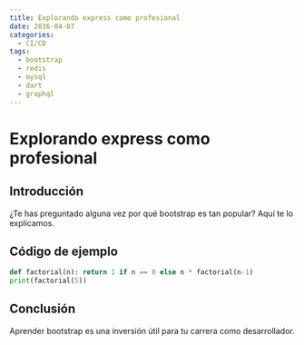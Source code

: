 ```yaml
---
title: Explorando express como profesional
date: 2036-04-07
categories:
  - CI/CD
tags:
  - bootstrap
  - redis
  - mysql
  - dart
  - graphql
---
```


# Explorando express como profesional

## Introducción

¿Te has preguntado alguna vez por qué bootstrap es tan popular? Aquí te lo explicamos.

## Código de ejemplo

```python
def factorial(n): return 1 if n == 0 else n * factorial(n-1)
print(factorial(5))
```

## Conclusión

Aprender bootstrap es una inversión útil para tu carrera como desarrollador.